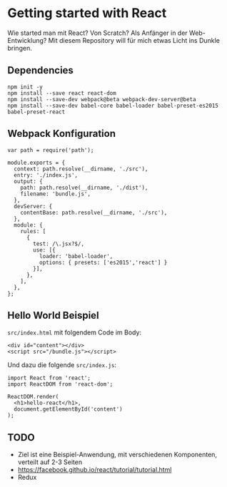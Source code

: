 # Getting started with React
Wie started man mit React? Von Scratch? Als Anfänger in der Web-Entwicklung? Mit diesem Repository will für mich etwas Licht ins Dunkle bringen.

## Dependencies
```
npm init -y
npm install --save react react-dom
npm install --save-dev webpack@beta webpack-dev-server@beta
npm install --save-dev babel-core babel-loader babel-preset-es2015 babel-preset-react
```

## Webpack Konfiguration
```
var path = require('path');

module.exports = {
  context: path.resolve(__dirname, './src'),
  entry: './index.js',
  output: {
    path: path.resolve(__dirname, './dist'),
    filename: 'bundle.js',
  },
  devServer: {
    contentBase: path.resolve(__dirname, './src'),
  },
  module: {
    rules: [
      {
        test: /\.jsx?$/,
        use: [{
          loader: 'babel-loader',
          options: { presets: ['es2015','react'] }
        }],
      },
    ],
  },
};
```

## Hello World Beispiel
`src/index.html` mit folgendem Code im Body:
```
<div id="content"></div>
<script src="/bundle.js"></script>
```
Und dazu die folgende `src/index.js`:
```
import React from 'react';
import ReactDOM from 'react-dom';

ReactDOM.render(
  <h1>hello-react</h1>,
  document.getElementById('content')
);
```

## TODO
- Ziel ist eine Beispiel-Anwendung, mit verschiedenen Komponenten, verteilt auf 2-3 Seiten
- https://facebook.github.io/react/tutorial/tutorial.html
- Redux

